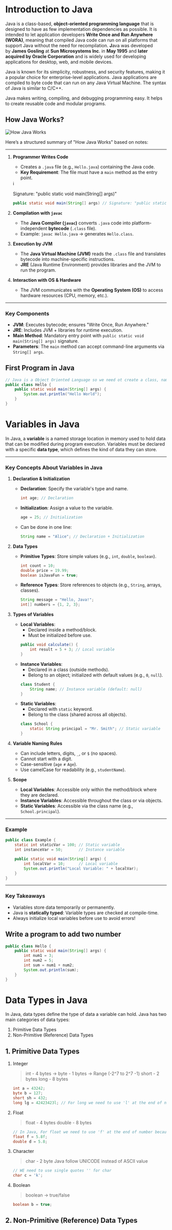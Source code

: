# Introduction to Java

Java is a class-based, **object-oriented programming language** that is designed to have as few implementation dependencies as possible. It is intended to let application developers **Write Once and Run Anywhere (WORA)**, meaning that compiled Java code can run on all platforms that support Java without the need for recompilation.
**J**ava was developed by **James Gosling** at **Sun Microsystems Inc**. in **May 1995** and **later acquired by Oracle Corporation** and is widely used for developing applications for desktop, web, and mobile devices.

Java is known for its simplicity, robustness, and security features, making it a popular choice for enterprise-level applications. Java applications are compiled to byte code that can run on any Java Virtual Machine. The syntax of Java is similar to C/C++.

Java makes writing, compiling, and debugging programming easy. It helps to create reusable code and modular programs.

## How Java Works?

![How Java Works](image.png)

Here’s a structured summary of "How Java Works" based on notes:

---

1. **Programmer Writes Code**

   - Creates a `.java` file (e.g., `Hello.java`) containing the Java code.
   - **Key Requirement**: The file must have a `main` method as the entry point.

   <aside>
   ℹ️

   Signature: "public static void main(String[] args)"

   </aside>

   ```java
   public static void main(String[] args) // Signature: "public static void main(String[] args)"
   ```

2. **Compilation with `javac`**
   - The **Java Compiler (`javac`)** converts `.java` code into platform-independent **bytecode** (`.class` file).
   - Example: `javac Hello.java` → generates `Hello.class`.
3. **Execution by JVM**
   - The **Java Virtual Machine (JVM)** reads the `.class` file and translates bytecode into machine-specific instructions.
   - **JRE** (Java Runtime Environment) provides libraries and the JVM to run the program.
4. **Interaction with OS & Hardware**
   - The JVM communicates with the **Operating System (OS)** to access hardware resources (CPU, memory, etc.).

---

### **Key Components**

- **JVM**: Executes bytecode; ensures "Write Once, Run Anywhere."
- **JRE**: Includes JVM + libraries for runtime execution.
- **Main Method**: Mandatory entry point with `public static void main(String[] args)` signature.
- **Parameters**: The `main` method can accept command-line arguments via `String[] args`.

## First Program in Java

```java
// Java is a Object Oriented Language so we need ot create a class, name can be anything
public class Hello {
    public static void main(String[] args) {
        System.out.println("Hello World");
    }
}
```

# **Variables in Java**

In Java, a **variable** is a named storage location in memory used to hold data that can be modified during program execution. Variables must be declared with a specific **data type**, which defines the kind of data they can store.

---

### **Key Concepts About Variables in Java**

1. **Declaration & Initialization**

   - **Declaration**: Specify the variable's type and name.

     ```java
     int age; // Declaration

     ```

   - **Initialization**: Assign a value to the variable.

     ```java
     age = 25; // Initialization

     ```

   - Can be done in one line:
     ```java
     String name = "Alice"; // Declaration + Initialization
     ```

2. **Data Types**
   - **Primitive Types**: Store simple values (e.g., `int`, `double`, `boolean`).
     ```java
     int count = 10;
     double price = 19.99;
     boolean isJavaFun = true;
     ```
   - **Reference Types**: Store references to objects (e.g., `String`, arrays, classes).
     ```java
     String message = "Hello, Java!";
     int[] numbers = {1, 2, 3};
     ```
3. **Types of Variables**
   - **Local Variables**:
     - Declared inside a method/block.
     - Must be initialized before use.
     ```java
     public void calculate() {
         int result = 5 + 3; // Local variable
     }
     ```
   - **Instance Variables**:
     - Declared in a class (outside methods).
     - Belong to an object; initialized with default values (e.g., `0`, `null`).
     ```java
     class Student {
         String name; // Instance variable (default: null)
     }
     ```
   - **Static Variables**:
     - Declared with `static` keyword.
     - Belong to the class (shared across all objects).
     ```java
     class School {
         static String principal = "Mr. Smith"; // Static variable
     }
     ```
4. **Variable Naming Rules**
   - Can include letters, digits, `_`, or `$` (no spaces).
   - Cannot start with a digit.
   - Case-sensitive (`age` ≠ `Age`).
   - Use camelCase for readability (e.g., `studentName`).
5. **Scope**
   - **Local Variables**: Accessible only within the method/block where they are declared.
   - **Instance Variables**: Accessible throughout the class or via objects.
   - **Static Variables**: Accessible via the class name (e.g., `School.principal`).

---

### **Example**

```java
public class Example {
    static int staticVar = 100; // Static variable
    int instanceVar = 50;       // Instance variable

    public static void main(String[] args) {
        int localVar = 10;      // Local variable
        System.out.println("Local Variable: " + localVar);
    }
}
```

---

### **Key Takeaways**

- Variables store data temporarily or permanently.
- Java is **statically typed**: Variable types are checked at compile-time.
- Always initialize local variables before use to avoid errors!

## Write a program to add two number

```java
public class Hello {
    public static void main(String[] args) {
        int num1 = 3;
        int num2 = 5;
        int sum = num1 + num2;
        System.out.println(sum);
    }
}
```

# **Data Types in Java**

In Java, data types define the type of data a variable can hold. Java has two main categories of data types:

1. Primitive Data Types
2. Non-Primitive (Reference) Data Types

## 1. Primitive Data Types

1. Integer

   > int - 4 bytes →
   > byte - 1 bytes → Range (-2^7 to 2^7 -1)
   > short - 2 bytes
   > long - 8 bytes

   ```java
   int a = 43242;
   byte b = 127;
   short sh = 432;
   long lg = 42423423l; // For long we need to use 'l' at the end of number
   ```

2. Float

   > float - 4 bytes
   > double - 8 bytes

   ```java
   // In Java, For float we need to use 'f' at the end of number because by default every decimal value is double in java.
   float f = 5.8f;
   double d = 5.8;
   ```

3. Character

   > char - 2 byte
   > Java follow UNICODE instead of ASCII value

   ```java
   // WE need to use single quotes '' for char
   char c = 'k';
   ```

4. Boolean

   > boolean → true/false

   ```java
   boolean b = true;
   ```

## 2. Non-Primitive (Reference) Data Types
